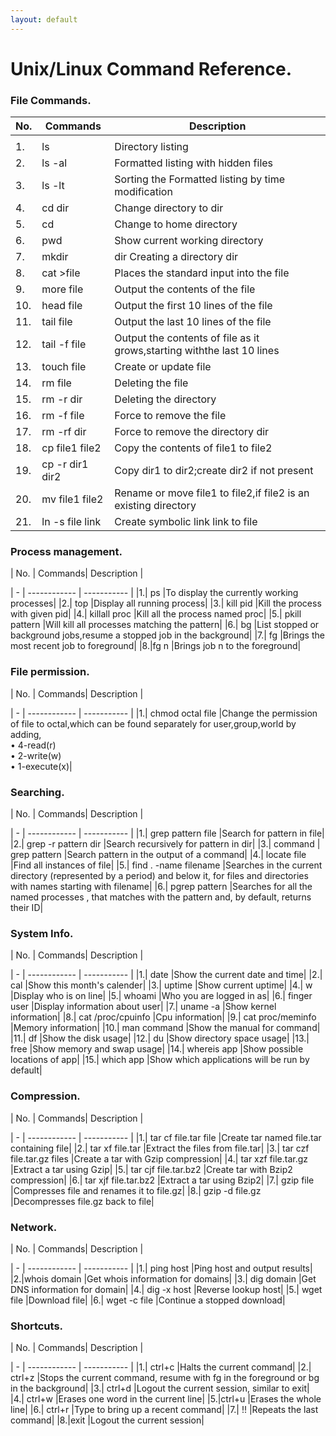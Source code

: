 ```yaml
---
layout: default
---
```


# Unix/Linux Command Reference.

###  File Commands.

| No. |  Commands| Description |
|  -  | ------------ | ----------- |
||||
|1.| ls|Directory listing|
|2.| ls -al |Formatted listing with hidden files|
|3.| ls -lt |Sorting the Formatted listing by time modification|
|4.| cd dir |Change directory to dir|
|5.| cd |Change to home directory|
|6.| pwd |Show current working directory|
|7.| mkdir |dir Creating a directory dir|
|8.| cat >file |Places the standard input into the file|
|9.| more file |Output the contents of the file|
|10.| head file |Output the first 10 lines of the file|
|11.| tail file |Output the last 10 lines of the file|
|12.| tail -f file |Output the contents of file as it grows,starting withthe last 10 lines|
|13.| touch file |Create or update file|
|14.| rm file |Deleting the file|
|15.| rm -r dir |Deleting the directory|
|16.| rm -f file |Force to remove the file|
|17.| rm -rf dir |Force to remove the directory dir|
|18.| cp file1 file2 |Copy the contents of file1 to file2|
|19.| cp -r dir1 dir2 |Copy dir1 to dir2;create dir2 if not present|
|20.| mv file1 file2 |Rename or move file1 to file2,if file2 is an existing directory|
|21.| ln -s file link |Create symbolic link link to file|

### Process management.

| No. |  Commands| Description |

|  -  | ------------ | ----------- |
|1.| ps |To display the currently working processes|
|2.| top |Display all running process|
|3.| kill pid |Kill the process with given pid|
|4.| killall proc |Kill all the process named proc|
|5.| pkill pattern |Will kill all processes matching the pattern|
|6.| bg |List stopped or background jobs,resume a stopped job in the background|
|7.| fg |Brings the most recent job to foreground|
|8.|fg n |Brings job n to the foreground|

### File permission.

| No. |  Commands| Description |

|  -  | ------------ | ----------- |
|1.| chmod octal file |Change the permission of file to octal,which can be found separately for user,group,world by adding,<br />• 4-read(r)<br />• 2-write(w)<br />• 1-execute(x)|

### Searching.

| No. |  Commands| Description |

|  -  | ------------ | ----------- |
|1.| grep pattern file |Search for pattern in file|
|2.| grep -r pattern dir |Search recursively for pattern in dir|
|3.| command | grep pattern |Search pattern in the output of a command|
|4.| locate file |Find all instances of file|
|5.| find . -name filename |Searches in the current directory (represented by a period) and below it, for files and directories with names starting with filename|
|6.| pgrep pattern |Searches for all the named processes , that matches with the pattern and, by default, returns their ID|


### System Info.

| No. |  Commands| Description |

|  -  | ------------ | ----------- |
|1.| date |Show the current date and time|
|2.| cal |Show this month's calender|
|3.| uptime |Show current uptime|
|4.| w |Display who is on line|
|5.| whoami |Who you are logged in as|
|6.| finger user |Display information about user|
|7.| uname -a |Show kernel information|
|8.| cat /proc/cpuinfo |Cpu information|
|9.| cat proc/meminfo |Memory information|
|10.| man command |Show the manual for command|
|11.| df |Show the disk usage|
|12.| du |Show directory space usage|
|13.| free |Show memory and swap usage|
|14.| whereis app |Show possible locations of app|
|15.| which app |Show which applications will be run by default|

### Compression.

| No. |  Commands| Description |

|  -  | ------------ | ----------- |
|1.| tar cf file.tar file |Create tar named file.tar containing file|
|2.| tar xf file.tar |Extract the files from file.tar|
|3.| tar czf file.tar.gz files |Create a tar with Gzip compression|
|4.| tar xzf file.tar.gz |Extract a tar using Gzip|
|5.| tar cjf file.tar.bz2 |Create tar with Bzip2 compression|
|6.| tar xjf file.tar.bz2 |Extract a tar using Bzip2|
|7.| gzip file |Compresses file and renames it to file.gz|
|8.| gzip -d file.gz |Decompresses file.gz back to file|

### Network.

| No. |  Commands| Description |

|  -  | ------------ | ----------- |
|1.| ping host |Ping host and output results|
|2.|whois domain |Get whois information for domains|
|3.| dig domain |Get DNS information for domain|
|4.| dig -x host |Reverse lookup host|
|5.| wget file |Download file|
|6.| wget -c file |Continue a stopped download|

### Shortcuts.
| No. |  Commands| Description |

|  -  | ------------ | ----------- |
|1.| ctrl+c |Halts the current command|
|2.| ctrl+z |Stops the current command, resume with fg in the foreground or bg in the background|
|3.| ctrl+d |Logout the current session, similar to exit|
|4.| ctrl+w |Erases one word in the current line|
|5.|ctrl+u |Erases the whole line|
|6.| ctrl+r |Type to bring up a recent command|
|7.| !! |Repeats the last command|
|8.|exit |Logout the current session|
